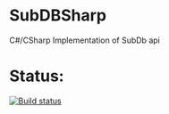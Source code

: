 # SubDBSharp
C#/CSharp Implementation of SubDb api

# Status:
[![Build status](https://ci.appveyor.com/api/projects/status/9ih1fuaes28w6gtv?svg=true)](https://ci.appveyor.com/project/ivandrofly/subdbsharp)
